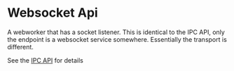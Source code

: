 Websocket Api
=============

A webworker that has a socket listener.  This is identical to the IPC API, only the endpoint is a websocket service somewhere.
Essentially the transport is different.

See the [IPC API](ipc-api.md) for details